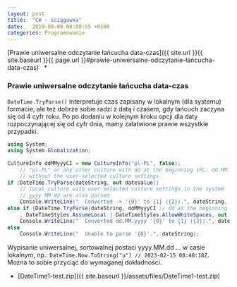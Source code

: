 ```yaml
---
layout: post
title:  "C# - ściągawka"
date:   2019-09-08 08:08:55 +0100
categories: Programowanie
---
```


[Prawie uniwersalne odczytanie łańcucha data-czas]({{ site.url }}{{ site.baseurl }}{{ page.url }}#prawie-uniwersalne-odczytanie-łańcucha-data-czas) &nbsp; *


### Prawie uniwersalne odczytanie łańcucha data-czas

`DateTime.TryParse()` interpretuje czas zapisany w lokalnym (dla systemu) formacie, ale też dobrze sobie radzi z datą i czasem, gdy łańcuch zaczyna się od 4 cyfr roku. Po po dodaniu w kolejnym kroku opcji dla daty rozpoczynającej się od cyfr dnia, mamy załatwione prawie wszystkie przypadki.


````cs
using System;
using System.Globalization;

CultureInfo ddMMyyyCI = new CultureInfo("pl-PL", false); 
    // "pl-PL" or any other culture with dd at the beginning (PL: dd.MM.yyyy)
    // without the user-selected culture settings. 
if (DateTime.TryParse(dateString, out dateValue)) 
    // local culture with user-selected culture settings in the system
    // yyyy MM dd are also parsed
    Console.WriteLine("  Converted -> '{0}' to {1} ({2}).", dateString, dateValue, dateValue.Kind);
else if (DateTime.TryParse(dateString, ddMMyyyCI // dd at the beginning case
    , DateTimeStyles.AssumeLocal | DateTimeStyles.AllowWhiteSpaces, out dateValue))
    Console.WriteLine("  Converted dd.MM.yyyy '{0}' to {1} ({2}).", dateString, dateValue, dateValue.Kind);
else
    Console.WriteLine("  Unable to parse '{0}'.", dateString);
````

Wypisanie uniwersalnej, sortowalnej postaci yyyy.MM.dd ... w casie lokalnym, np.: `DateTime.Now.ToString("u") // 2023-02-15 08:48:18Z`. Można to sobie przyciąć do wymaganej dokładności.


* [DateTime1-test.zip]({{ site.baseurl }}/assets/files/DateTime1-test.zip)

<style> pre code {font-size: smaller;} </style>
